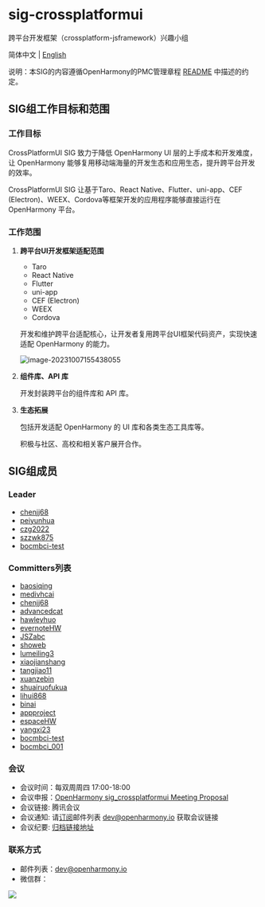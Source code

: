 # sig-crossplatformui

跨平台开发框架（crossplatform-jsframework）兴趣小组

简体中文 | [English](./sig_crossplatformui.md)

说明：本SIG的内容遵循OpenHarmony的PMC管理章程 [README](../../zh/pmc.md) 中描述的约定。


## SIG组工作目标和范围

### 工作目标
CrossPlatformUI SIG 致力于降低 OpenHarmony UI 层的上手成本和开发难度，让 OpenHarmony 能够复用移动端海量的开发生态和应用生态，提升跨平台开发的效率。

CrossPlatformUI SIG 让基于Taro、React Native、Flutter、uni-app、CEF (Electron)、WEEX、Cordova等框架开发的应用程序能够直接运行在 OpenHarmony 平台。



### 工作范围
1. **跨平台UI开发框架适配范围**

   - Taro
   - React Native
   - Flutter
   - uni-app
   - CEF (Electron)
   - WEEX
   - Cordova

   开发和维护跨平台适配核心，让开发者复用跨平台UI框架代码资产，实现快速适配 OpenHarmony 的能力。

   ![image-20231007155438055](./figures/crossplatformui_overview_cn.png)

2. **组件库、API 库**

   开发封装跨平台的组件库和 API 库。

3. **生态拓展**

   包括开发适配 OpenHarmony 的 UI 库和各类生态工具库等。

   积极与社区、高校和相关客户展开合作。
   
   

## SIG组成员

### Leader
- [chenjj68](https://gitee.com/chenjj68)
- [peiyunhua](https://gitee.com/peiyunhua)
- [czg2022](https://gitee.com/czg2022)
- [szzwk875](https://gitee.com/szzwk875)
- [bocmbci-test](https://gitee.com/bocmbci-test)

### Committers列表
- [baosiqing](https://gitee.com/baosiqing)
- [medivhcai](https://gitee.com/medivhcai)
- [chenjj68](https://gitee.com/chenjj68)
- [advancedcat](https://gitee.com/advancedcat)
- [hawleyhuo](https://gitee.com/hawleyhuo)
- [evernoteHW](https://gitee.com/evernoteHW)
- [JSZabc](https://gitee.com/JSZabc)
- [showeb](https://gitee.com/showeb)
- [lumeiling3](https://gitee.com/lumeiling3)
- [xiaojianshang](https://gitee.com/xiaojianshang)
- [tangjiao11](https://gitee.com/tangjiao11)
- [xuanzebin](https://gitee.com/xuanzebin)
- [shuairuofukua](https://gitee.com/shuairuofukua)
- [lihui868](https://gitee.com/lihui868)
- [binai](https://gitee.com/binai)
- [appproject](https://gitee.com/appproject)
- [espaceHW](https://gitee.com/espaceHW)
- [yangxi23](https://gitee.com/yangxi23)
- [bocmbci-test](https://gitee.com/bocmbci-test)
- [bocmbci_001](https://gitee.com/bocmbci_001)

### 会议
 - 会议时间：每双周周四 17:00-18:00
 - 会议申报：[OpenHarmony sig_crossplatformui Meeting Proposal](https://shimo.im/sheets/RKAWMXGbw2FbyOq8/MODOC)
 - 会议链接: 腾讯会议
 - 会议通知: 请[订阅](https://lists.openatom.io/postorius/lists/dev.openharmony.io)邮件列表 dev@openharmony.io 获取会议链接
 - 会议纪要: [归档链接地址](https://gitee.com/openharmony-sig/sig-content/tree/master/crossplatformui/meetings)

### 联系方式

- 邮件列表：[dev@openharmony.io](mailto:dev@openharmony.io)
- 微信群：

![](https://img13.360buyimg.com/ling/jfs/t1/199829/17/18179/761565/619df07aE2f32e9ba/2b328bf44471a1ab.png)